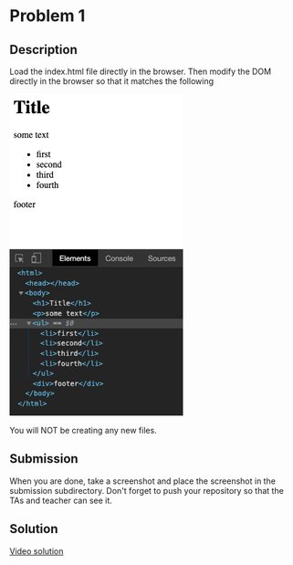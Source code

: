 # Problem 1

## Description

Load the index.html file directly in the browser. Then modify the DOM directly in the browser so that it matches the following

![goal](screenshot.png)

You will NOT be creating any new files.

## Submission

When you are done, take a screenshot and place the screenshot in the submission subdirectory. Don't forget to push your repository so that the TAs and teacher can see it.

## Solution

[Video solution](https://youtu.be/whU8sjdy764)


